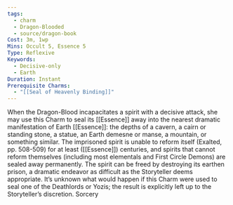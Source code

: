 ```yaml
---
tags:
  - charm
  - Dragon-Blooded
  - source/dragon-book
Cost: 3m, 1wp
Mins: Occult 5, Essence 5
Type: Reflexive
Keywords:
  - Decisive-only
  - Earth
Duration: Instant
Prerequisite Charms:
  - "[[Seal of Heavenly Binding]]"
---
```

When the Dragon-Blood incapacitates a spirit with a decisive attack, she may use this Charm to seal its [[Essence]] away into the nearest dramatic manifestation of Earth [[Essence]]: the depths of a cavern, a cairn or standing stone, a statue, an Earth demesne or manse, a mountain, or something similar. The imprisoned spirit is unable to reform itself (Exalted, pp. 508-509) for at least ([[Essence]]) centuries, and spirits that cannot reform themselves (including most elementals and First Circle Demons) are sealed away permanently. The spirit can be freed by destroying its earthen prison, a dramatic endeavor as difficult as the Storyteller deems appropriate. It’s unknown what would happen if this Charm were used to seal one of the Deathlords or Yozis; the result is explicitly left up to the Storyteller’s discretion. Sorcery
